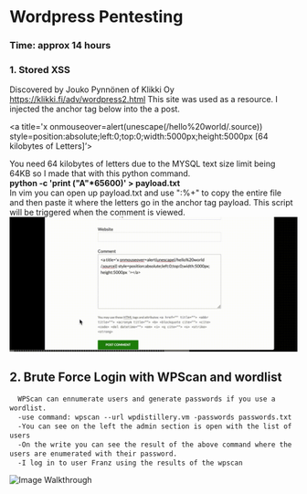 <h1> Wordpress Pentesting </h1>

<h3> Time: approx 14 hours </h3>

<h3> 1. Stored XSS </h3>
Discovered by Jouko Pynnönen of Klikki Oy  <a href=url>https://klikki.fi/adv/wordpress2.html</a> This site was used as a resource. I injected the anchor tag below into the a post. 
      
   <a title='x onmouseover=alert(unescape(/hello%20world/.source)) style=position:absolute;left:0;top:0;width:5000px;height:5000px [64 kilobytes of Letters]’> </a>

  You need 64 kilobytes of letters due to the MYSQL text size limit being 64KB so I made that with this python command. <br>
      <strong> python -c 'print ("A"*65600)' > payload.txt </strong> <br>
  In vim you can open up payload.txt and use ":%+" to copy the entire file and then paste it where the letters go in the anchor tag payload.
      This script will be triggered when the comment is viewed.
      ![Image Walkthrough](https://github.com/redbeard-sys/Codepath-week-7-and-8-kali/blob/main/XSS.gif)
 
   <h2> 2. Brute Force Login with WPScan and wordlist </h2>
      
      WPScan can ennumerate users and generate passwords if you use a wordlist.
      -use command: wpscan --url wpdistillery.vm -passwords passwords.txt
      -You can see on the left the admin section is open with the list of users
      -On the write you can see the result of the above command where the users are enumerated with their password.
      -I log in to user Franz using the results of the wpscan 
      
   ![Image Walkthrough](https://github.com/redbeard-sys/Codepath-week-7-and-8-kali/blob/main/password.gif)
     

